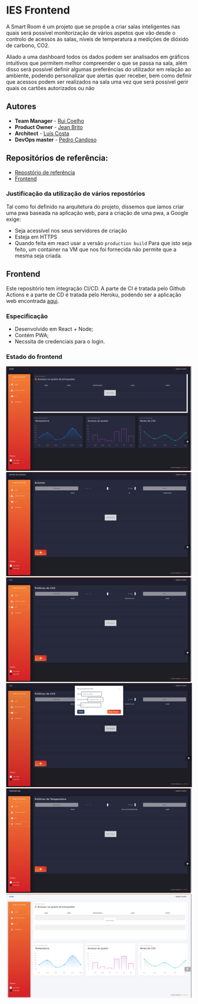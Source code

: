 # IES Frontend

A Smart Room é um projeto que se propõe a criar salas inteligentes nas quais será possível monitorização de vários aspetos que vão desde o controlo de acessos às salas, níveis de temperatura a medições de dióxido de carbono, CO2.

Aliado a uma dashboard todos os dados podem ser analisados em gráficos intuitivos que permitem melhor compreender o que se passa na sala, além disso será possível definir algumas preferências do utilizador em relação ao ambiente, podendo personalizar que alertas quer receber, bem como definir que acessos podem ser realizados na sala uma vez que será possível gerir quais os cartões autorizados ou não

## Autores
* **Team Manager**  - [Rui Coelho](https://github.com/user-cube)
* **Product Owner**  - [Jean Brito](https://github.com/JoelBrito13)
* **Architect** - [Luís Costa](https://github.com/lmcosta98)
* **DevOps master** - [Pedro Candoso](https://github.com/PBCandoso)

## Repositórios de referência:
* [Repostório de referência](https://github.com/user-cube/Smart_Room)
* [Frontend](https://github.com/user-cube/ies_frontend)

### Justificação da utilização de vários repostórios
Tal como foi definido na arquitetura do projeto, dissemos que íamos criar uma pwa baseada na aplicação web, para a criação de uma pwa, a Google exige:
* Seja acessível nos seus servidores de criação
* Esteja em HTTPS
* Quando feita em react usar a versão `production build`
Para que isto seja feito, um container na VM que nos foi fornecida não permite que a mesma seja criada.

## Frontend
Este repositório tem integração CI/CD. A parte de CI é tratada pelo Github Actions e a parte de CD é tratada pelo Heroku, podendo ser a aplicação web encontrada <a href="https://iesfrontend.herokuapp.com/login" target='_blank'>aqui</a>.

### Especificação
* Desenvolvido em React + Node;
* Contém PWA;
* Necssita de credenciais para o login.

### Estado do frontend
<img src="presentation/Home.png">
<img src="presentation/Acessos.png">
<img src="presentation/CO2.png">
<img src="presentation/CO2Add.png">
<img src="presentation/Temperatura.png">
<img src="presentation/White.png">
